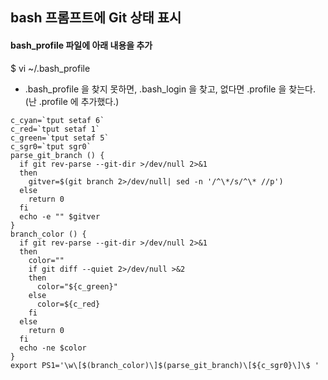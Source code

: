 ## bash 프롬프트에 Git 상태 표시

#### bash_profile 파일에 아래 내용을 추가

$ vi ~/.bash_profile

* .bash_profile 을 찾지 못하면, .bash_login 을 찾고, 없다면 .profile 을 찾는다.<br/>
(난 .profile 에 추가했다.)

``` 
c_cyan=`tput setaf 6`
c_red=`tput setaf 1`
c_green=`tput setaf 5`
c_sgr0=`tput sgr0`
parse_git_branch () {
  if git rev-parse --git-dir >/dev/null 2>&1
  then
    gitver=$(git branch 2>/dev/null| sed -n '/^\*/s/^\* //p')
  else
    return 0
  fi
  echo -e "" $gitver
}
branch_color () {
  if git rev-parse --git-dir >/dev/null 2>&1
  then
    color=""
    if git diff --quiet 2>/dev/null >&2
    then
      color="${c_green}"
    else
      color=${c_red}
    fi
  else
    return 0
  fi
  echo -ne $color
}
export PS1='\w\[$(branch_color)\]$(parse_git_branch)\[${c_sgr0}\]\$ '
```
